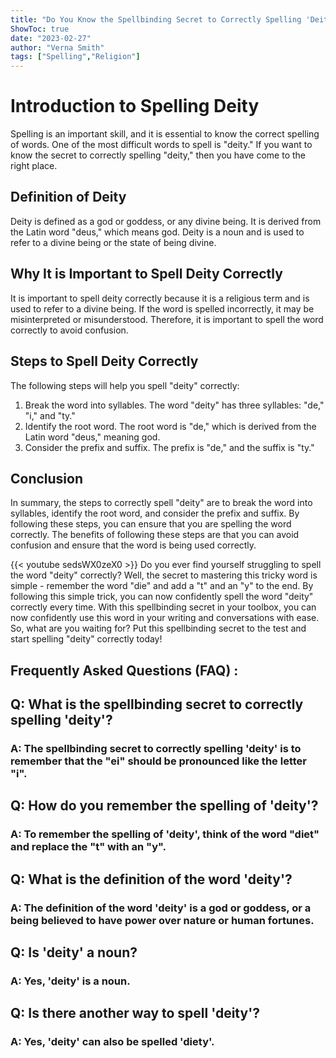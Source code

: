 ```yaml
---
title: "Do You Know the Spellbinding Secret to Correctly Spelling 'Deity'? Find Out Now!"
ShowToc: true 
date: "2023-02-27"
author: "Verna Smith" 
tags: ["Spelling","Religion"]
---
```

# Introduction to Spelling Deity

Spelling is an important skill, and it is essential to know the correct spelling of words. One of the most difficult words to spell is "deity." If you want to know the secret to correctly spelling "deity," then you have come to the right place.

## Definition of Deity

Deity is defined as a god or goddess, or any divine being. It is derived from the Latin word "deus," which means god. Deity is a noun and is used to refer to a divine being or the state of being divine.

## Why It is Important to Spell Deity Correctly

It is important to spell deity correctly because it is a religious term and is used to refer to a divine being. If the word is spelled incorrectly, it may be misinterpreted or misunderstood. Therefore, it is important to spell the word correctly to avoid confusion.

## Steps to Spell Deity Correctly

The following steps will help you spell "deity" correctly:

1. Break the word into syllables. The word "deity" has three syllables: "de," "i," and "ty."
2. Identify the root word. The root word is "de," which is derived from the Latin word "deus," meaning god.
3. Consider the prefix and suffix. The prefix is "de," and the suffix is "ty."

## Conclusion

In summary, the steps to correctly spell "deity" are to break the word into syllables, identify the root word, and consider the prefix and suffix. By following these steps, you can ensure that you are spelling the word correctly. The benefits of following these steps are that you can avoid confusion and ensure that the word is being used correctly.

{{< youtube sedsWX0zeX0 >}} 
Do you ever find yourself struggling to spell the word "deity" correctly? Well, the secret to mastering this tricky word is simple - remember the word "die" and add a "t" and an "y" to the end. By following this simple trick, you can now confidently spell the word "deity" correctly every time. With this spellbinding secret in your toolbox, you can now confidently use this word in your writing and conversations with ease. So, what are you waiting for? Put this spellbinding secret to the test and start spelling "deity" correctly today!

## Frequently Asked Questions (FAQ) :
<h2>Q: What is the spellbinding secret to correctly spelling 'deity'?</h2>

<h3>A: The spellbinding secret to correctly spelling 'deity' is to remember that the "ei" should be pronounced like the letter "i".</h3>

<h2>Q: How do you remember the spelling of 'deity'?</h2>

<h3>A: To remember the spelling of 'deity', think of the word "diet" and replace the "t" with an "y".</h3>

<h2>Q: What is the definition of the word 'deity'?</h2>

<h3>A: The definition of the word 'deity' is a god or goddess, or a being believed to have power over nature or human fortunes.</h3>

<h2>Q: Is 'deity' a noun?</h2>

<h3>A: Yes, 'deity' is a noun.</h3>

<h2>Q: Is there another way to spell 'deity'?</h2>

<h3>A: Yes, 'deity' can also be spelled 'diety'.</h3>





